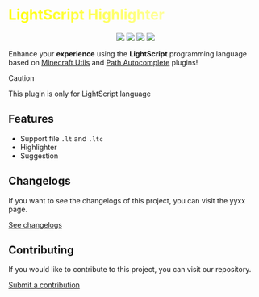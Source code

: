 <h1 style="background: linear-gradient(to right, yellow, white); -webkit-background-clip: text; color: transparent; animation: bounce 1.5s infinite ease-in-out;">LightScript Highlighter</h1>

 <p align="center">
  <img src="https://img.shields.io/badge/version-0.1.0%20notable-yellow?style=for-the-badge&logo=semver" />
  <img src="https://img.shields.io/badge/build-passing-brightgreen?style=for-the-badge&logo=githubactions&logoColor=white" />
  <img src="https://img.shields.io/badge/license-Apache%202.0-blue?style=for-the-badge&logo=open-source-initiative&logoColor=white" />
  <img src="https://img.shields.io/badge/status-active-success?style=for-the-badge&logo=pinboard&logoColor=white" />
</p>

Enhance your <strong>experience</strong> using the <strong>LightScript</strong> programming language based on [Minecraft Utils](https://github.com/vytdev/minecraft-acode-plugin) and [Path Autocomplete](https://gist.github.com/legendSabbir/eba2e344e21c6cbe39223a277250c557) plugins!

> [!CAUTION]
> This plugin is only for LightScript language

## Features
- Support file ``.lt`` and ``.ltc``
- Highlighter
- Suggestion

## Changelogs
If you want to see the changelogs of this project, you can visit the yyxx page.

[See changelogs](https://github.com/soteenstudio/lightscript-highlighter/blob/main/plugin/CHANGELOGS.md)

## Contributing
If you would like to contribute to this project, you can visit our repository.

[Submit a contribution](https://github.com/soteenstudio/lightscript-highlighter/blob/main/CONTRIBUTING.md)

<div style="display: none; color: black;">
  <style>
  @keyframes bounce {
    0%, 100% {
      transform: translateY(0);
    }
    50% {
      transform: translateY(-10px);
    }
  }
  </style>
</div>